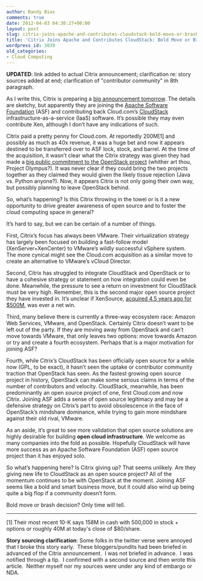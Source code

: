 ```yaml
---
author: Randy Bias
comments: true
date: 2012-04-03 04:30:27+00:00
layout: post
slug: citrix-joins-apache-and-contributes-cloudstack-bold-move-or-brash-decision
title: 'Citrix Joins Apache and Contributes CloudStack: Bold Move or Brash Decision?'
wordpress_id: 3839
old_categories:
- Cloud Computing
---
```


**UPDATED**: link added to actual Citrix announcement; clarification re: story sources added at end; clarification of "contributor community" in 8th paragraph.

As I write this, Citrix is preparing a [big announcement tomorrow](http://www.citrix.com/English/NE/news/news.asp?newsID=2323072). The details are sketchy, but apparently they are joining the [Apache Software Foundation](http://www.apache.org) (ASF) and contributing back Cloud.com’s [CloudStack](http://www.cloudstack.org/) infrastructure-as-a-service (IaaS) software. It’s possible they may even contribute Xen, although I don’t have any indications of such.

Citrix paid a pretty penny for Cloud.com. At reportedly 200M[1] and possibly as much as 40x revenue, it was a huge bet and now it appears destined to be transferred over to ASF lock, stock, and barrel. At the time of the acquisition, it wasn’t clear what the Citrix strategy was given they had made a [big public commitment to the OpenStack project](http://www.citrix.com/English/ne/news/news.asp?newsID=2311980) (whither art thou, Project Olympus?). It was never clear if they could bring the two projects together as they claimed they would given the likely tissue rejection (Java vs. Python anyone?). Now, it appears Citrix is not only going their own way, but possibly planning to leave OpenStack behind.

So, what’s happening? Is this Citrix throwing in the towel or is it a new opportunity to drive greater awareness of open source and to foster the cloud computing space in general?

It’s hard to say, but we can be certain of a number of things.

First, Citrix’s focus has always been VMware. Their virtualization strategy has largely been focused on building a fast-follow model (XenServer+XenCenter) to VMware’s wildly successful vSphere system. The more cynical might see the Cloud.com acquisition as a similar move to create an alternative to VMware’s vCloud Director.

Second, Citrix has struggled to integrate CloudStack and OpenStack or to have a cohesive strategy or statement on how integration could even be done. Meanwhile, the pressure to see a return on investment for CloudStack must be very high. Remember, this is the second major open source project they have invested in. It’s unclear if XenSource, [acquired 4.5 years ago for $500M](http://www.citrix.com/English/NE/news/news.asp?newsID=683171), was ever a net win.

Third, many believe there is currently a three-way ecosystem race: Amazon Web Services, VMware, and OpenStack. Certainly Citrix doesn’t want to be left out of the party. If they are moving away from OpenStack and can’t move towards VMware, that only leaves two options: move towards Amazon or try and create a fourth ecosystem. Perhaps that is a major motivation for joining ASF?

Fourth, while Citrix’s CloudStack has been officially open source for a while now (GPL, to be exact), it hasn’t seen the uptake or contributor community traction that OpenStack has seen. As the fastest growing open source project in history, OpenStack can make some serious claims in terms of the number of contributors and velocity. CloudStack, meanwhile, has been predominantly an open source project of one, first Cloud.com and now Citrix. Joining ASF adds a sense of open source legitimacy and may be a defensive strategy on Citrix’s part to avoid obsolescence in the face of OpenStack’s mindshare dominance, while trying to gain more mindshare against their old rival, VMware.

As an aside, it’s great to see more validation that open source solutions are highly desirable for building **open cloud infrastructure**. We welcome as many companies into the fold as possible. Hopefully CloudStack will have more success as an Apache Software Foundation (ASF) open source project than it has enjoyed solo.

So what’s happening here? Is Citrix giving up? That seems unlikely. Are they giving new life to CloudStack as an open source project? All of the momentum continues to be with OpenStack at the moment. Joining ASF seems like a bold and smart business move, but it could also wind up being quite a big flop if a community doesn’t form.

Bold move or brash decision? Only time will tell.






* * *



[1] Their most recent 10-K says 158M in cash with 500,000 in stock + options or roughly 40M at today's close of $80/share.

**Story sourcing clarification**: Some folks in the twitter verse were annoyed that I broke this story early.  These bloggers/pundits had been briefed in advanced of the Citrix announcement.  I was not briefed in advance.  I was notified through a tip.  I confirmed with a second source and then wrote this article.  Neither myself nor my sources were under any kind of embargo or NDA.
